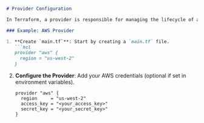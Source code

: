 ```markdown
# Provider Configuration

In Terraform, a provider is responsible for managing the lifecycle of a resource. For example, the AWS provider manages AWS resources.

### Example: AWS Provider

1. **Create `main.tf`**: Start by creating a `main.tf` file.
   ```hcl
   provider "aws" {
     region = "us-west-2"
   }
   ```

2. **Configure the Provider**: Add your AWS credentials (optional if set in environment variables).
   ```hcl
   provider "aws" {
     region     = "us-west-2"
     access_key = "<your_access_key>"
     secret_key = "<your_secret_key>"
   }
   ```

